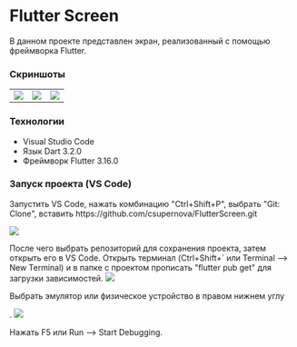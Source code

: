 # Flutter Screen

<p>В данном проекте представлен экран, реализованный с помощью фреймворка Flutter.</p>

### Скриншоты
<table>
    <tr>
        <td><img src="https://github.com/csupernova/FlutterScreen/assets/84630611/aac7b94c-409f-466e-aa32-57846e78bff2"></td>
        <td><img src="https://github.com/csupernova/FlutterScreen/assets/84630611/d0435a9d-af40-4ede-b108-78e73d781dd8"></td>
        <td><img src="https://github.com/csupernova/FlutterScreen/assets/84630611/f9b1f1d8-cf53-49e3-94be-0d9f64f12d72"></td>
    </tr>
</table>

### Технологии

- Visual Studio Code
- Язык Dart 3.2.0
- Фреймворк Flutter 3.16.0

### Запуск проекта (VS Code)
<p>Запустить VS Code, нажать комбинацию "Ctrl+Shift+P", выбрать "Git: Clone", вставить https://github.com/csupernova/FlutterScreen.git</p>
<img src = "https://github.com/csupernova/FlutterScreen/assets/84630611/56610b56-bda4-477d-88f6-2d1bc92b55bb">
<p>После чего выбрать репозиторий для сохранения проекта, затем открыть его в VS Code. Открыть терминал (Ctrl+Shift+` или Terminal --> New Terminal) и в папке с проектом прописать "flutter pub get" для загрузки зависимостей.
<img src = "https://github.com/csupernova/FlutterScreen/assets/84630611/3bf5e65e-d875-4d93-a2d2-8e14748f5023">
<p>Выбрать эмулятор или физическое устройство в правом нижнем углу</p>.
<img src = "https://github.com/csupernova/FlutterScreen/assets/84630611/e2e2d289-53ce-4d43-a43a-c16ad2904bd7">
<p>Нажать F5 или Run --> Start Debugging.</p>
